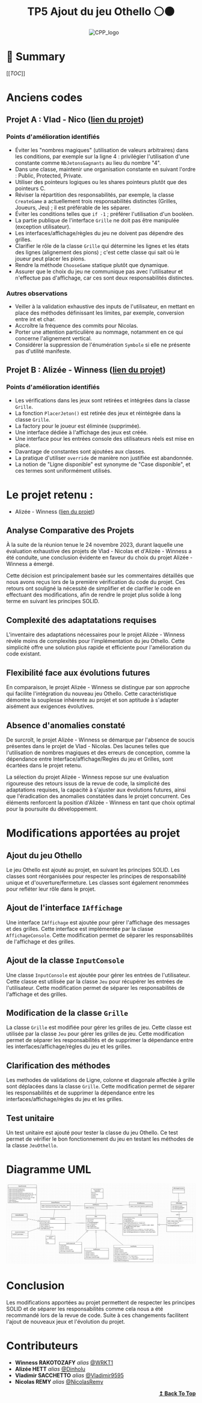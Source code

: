 <a name="readme-top"></a>

<div align="center">
    <h1>TP5 Ajout du jeu Othello ⚪⚫</h1>
    <img
      src="https://upload.wikimedia.org/wikipedia/commons/thumb/1/18/ISO_C%2B%2B_Logo.svg/1822px-ISO_C%2B%2B_Logo.svg.png"
      alt="CPP_logo"
      width="160"
      height="180"
     align="center"
    />
</div>

# :notebook_with_decorative_cover: Summary

[[_TOC_]]

# Anciens codes

## Projet A : Vlad - Nico ([lien du projet](https://gitlab.com/cnam420539/CPP/-/tree/main/TP03?ref_type=heads))

### Points d'amélioration identifiés

- Éviter les "nombres magiques" (utilisation de valeurs arbitraires) dans les conditions, par exemple sur la ligne 4 : privilégier l'utilisation d'une constante comme `NbJetonsGagnants` au lieu du nombre "4".
- Dans une classe, maintenir une organisation constante en suivant l'ordre : Public, Protected, Private.
- Utiliser des pointeurs logiques ou les shares pointeurs plutôt que des pointeurs C.
- Réviser la répartition des responsabilités, par exemple, la classe `CreateGame` a actuellement trois responsabilités distinctes (Grilles, Joueurs, Jeu) ; il est préférable de les séparer.
- Éviter les conditions telles que `if -1` ; préférer l'utilisation d'un booléen.
- La partie publique de l'interface `Grille` ne doit pas être manipulée (exception utilisateur).
- Les interfaces/affichage/règles du jeu ne doivent pas dépendre des grilles.
- Clarifier le rôle de la classe `Grille` qui détermine les lignes et les états des lignes (alignement des pions) ; c'est cette classe qui sait où le joueur peut placer les pions.
- Rendre la méthode `ChooseGame` statique plutôt que dynamique.
- Assurer que le choix du jeu ne communique pas avec l'utilisateur et n'effectue pas d'affichage, car ces sont deux responsabilités distinctes.

### Autres observations

- Veiller à la validation exhaustive des inputs de l'utilisateur, en mettant en place des méthodes définissant les limites, par exemple, conversion entre int et char.
- Accroître la fréquence des commits pour Nicolas.
- Porter une attention particulière au nommage, notamment en ce qui concerne l'alignement vertical.
- Considérer la suppression de l'énumération `Symbole` si elle ne présente pas d'utilité manifeste.

## Projet B : Alizée - Winness ([lien du projet](https://gitlab.com/WRKT1/td-cpp-winness-rakoto/-/tree/main/TP3-Refacto?ref_type=heads))

### Points d'amélioration identifiés

- Les vérifications dans les jeux sont retirées et intégrées dans la classe `Grille`.
- La fonction `PlacerJeton()` est retirée des jeux et réintégrée dans la classe `Grille`.
- La factory pour le joueur est éliminée (supprimée).
- Une interface dédiée à l'affichage des jeux est créée.
- Une interface pour les entrées console des utilisateurs réels est mise en place.
- Davantage de constantes sont ajoutées aux classes.
- La pratique d'utiliser `override` de manière non justifiée est abandonnée.
- La notion de "Ligne disponible" est synonyme de "Case disponible", et ces termes sont uniformément utilisés.

# Le projet retenu :

- Alizée - Winness ([lien du projet](https://gitlab.com/WRKT1/td-cpp-winness-rakoto/-/tree/main/TP3-Refacto?ref_type=heads))

## Analyse Comparative des Projets

À la suite de la réunion tenue le 24 novembre 2023, durant laquelle une évaluation exhaustive des projets de Vlad - Nicolas et d'Alizée - Winness a été conduite, une conclusion évidente en faveur du choix du projet Alizée - Winness a émergé.

Cette décision est principalement basée sur les commentaires détaillés que nous avons reçus lors de la première vérification du code du projet. Ces retours ont souligné la nécessité de simplifier et de clarifier le code en effectuant des modifications, afin de rendre le projet plus solide à long terme en suivant les principes SOLID.

## Complexité des adaptatations requises

L'inventaire des adaptations nécessaires pour le projet Alizée - Winness révèle moins de complexités pour l'implémentation du jeu Othello. Cette simplicité offre une solution plus rapide et efficiente pour l'amélioration du code existant.

## Flexibilité face aux évolutions futures

En comparaison, le projet Alizée - Winness se distingue par son approche qui facilite l'intégration du nouveau jeu Othello. Cette caractéristique démontre la souplesse inhérente au projet et son aptitude à s'adapter aisément aux exigences évolutives.

## Absence d'anomalies constaté

De surcroît, le projet Alizée - Winness se démarque par l'absence de soucis présentes dans le projet de Vlad - Nicolas. Des lacunes telles que l'utilisation de nombres magiques et des erreurs de conception, comme la dépendance entre Interface/affichage/Regles du jeu et Grilles, sont écartées dans le projet retenu.

La sélection du projet Alizée - Winness repose sur une évaluation rigoureuse des retours issus de la revue de code, la simplicité des adaptations requises, la capacité à s'ajuster aux évolutions futures, ainsi que l'éradication des anomalies constatées dans le projet concurrent. Ces éléments renforcent la position d'Alizée - Winness en tant que choix optimal pour la poursuite du développement.

# Modifications apportées au projet

## Ajout du jeu Othello

Le jeu Othello est ajouté au projet, en suivant les principes SOLID. Les classes sont réorganisées pour respecter les principes de responsabilité unique et d'ouverture/fermeture. Les classes sont également renommées pour refléter leur rôle dans le projet.

## Ajout de l'interface `IAffichage`

Une interface `IAffichage` est ajoutée pour gérer l'affichage des messages et des grilles. Cette interface est implémentée par la classe `AffichageConsole`. Cette modification permet de séparer les responsabilités de l'affichage et des grilles.

## Ajout de la classe `InputConsole`

Une classe `InputConsole` est ajoutée pour gérer les entrées de l'utilisateur. Cette classe est utilisée par la classe `Jeu` pour récupérer les entrées de l'utilisateur. Cette modification permet de séparer les responsabilités de l'affichage et des grilles.

## Modification de la classe `Grille`

La classe `Grille` est modifiée pour gérer les grilles de jeu. Cette classe est utilisée par la classe `Jeu` pour gérer les grilles de jeu. Cette modification permet de séparer les responsabilités et de supprimer la dépendance entre les interfaces/affichage/règles du jeu et les grilles.

## Clarification des méthodes

Les methodes de validations de Ligne, colonne et diagonale affectée à grille sont déplacées dans la classe `Grille`. Cette modification permet de séparer les responsabilités et de supprimer la dépendance entre les interfaces/affichage/règles du jeu et les grilles.

## Test unitaire

Un test unitaire est ajouté pour tester la classe du jeu Othello. Ce test permet de vérifier le bon fonctionnement du jeu en testant les méthodes de la classe `JeuOthello`.

# Diagramme UML

![Diagramme UML](./Docs/UML_Diagram.png)

# Conclusion

Les modifications apportées au projet permettent de respecter les principes SOLID et de séparer les responsabilités comme cela nous a été recommandé lors de la revue de code. Suite à ces changements facilitent l'ajout de nouveaux jeux et l'évolution du projet.

# Contributeurs

- **Winness RAKOTOZAFY** _alias_ [@WRKT1](https://gitlab.com/WRKT1)
- **Alizée HETT** _alias_ [@Dinholu](https://gitlab.com/Dinholu)
- **Vladimir SACCHETTO** _alias_ [@Vladimir9595](https://gitlab.com/Vladimir9595)
- **Nicolas REMY** _alias_ [@NicolasRemy](https://gitlab.com/CFAI-REMY-NICOLAS)

<div align="right">
    <b><a href="#readme-top">↥ Back To Top</a></b>
</div>
<!-- <p align="right">(<a href="#readme-top">back to top</a>)</p> -->
